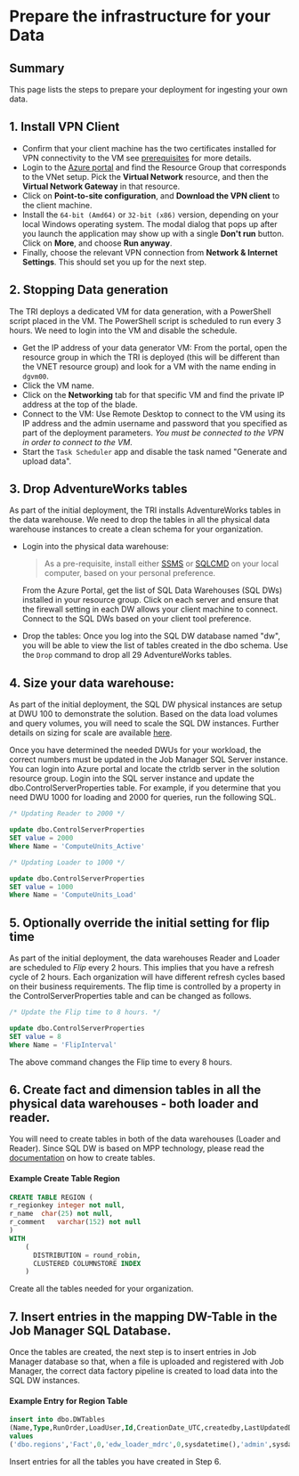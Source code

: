# Prepare the infrastructure for your Data

## Summary
This page lists the steps to prepare your deployment for ingesting your own data.

## 1. Install VPN Client

- Confirm that your client machine has the two certificates installed for VPN connectivity to the VM see [prerequisites](./1-Prerequisite%20Steps%20Before%20Deployment.md") for more details.
- Login to the [Azure portal](http://portal.azure.com) and find the Resource Group that corresponds to the VNet setup. Pick the **Virtual Network** resource, and then the **Virtual Network Gateway** in that resource.
- Click on **Point-to-site configuration**, and **Download the VPN client** to the client machine.
- Install the `64-bit (Amd64)` or `32-bit (x86)` version, depending on your local Windows operating system. The modal dialog that pops up after you launch the application may show up with a single **Don't run** button. Click on **More**, and choose **Run anyway**.
- Finally, choose the relevant VPN connection from **Network & Internet Settings**. This should set you up for the next step.


## 2. Stopping Data generation

The TRI deploys a dedicated VM for data generation, with a PowerShell script placed in the VM. The PowerShell script is scheduled to run every 3 hours. We need to login into the VM and disable the schedule.

* Get the IP address of your data generator VM: From the portal, open the resource group in which the TRI is deployed (this will be different than the VNET resource group) and look for a VM with the name ending in `dgvm00`. 
* Click the VM name.
* Click on the **Networking** tab for that specific VM and find the private IP address at the top of the blade.
* Connect to the VM: Use Remote Desktop to connect to the VM using its IP address and the admin username and password that you specified as part of the deployment parameters. *You must be connected to the VPN in order to connect to the VM*.
* Start the `Task Scheduler` app and disable the task named "Generate and upload data".


## 3. Drop AdventureWorks tables

As part of the initial deployment, the TRI installs AdventureWorks tables in the data warehouse. We need to drop the tables in all the physical data warehouse instances to create a clean schema for your organization.

* Login into the physical data warehouse:
  > As a pre-requisite, install either [SSMS](https://docs.microsoft.com/en-us/sql/ssms/download-sql-server-management-studio-ssms) or [SQLCMD](https://docs.microsoft.com/en-us/sql/tools/sqlcmd-utility) on your local computer, based on your personal preference.
  
  From the Azure Portal, get the list of SQL Data Warehouses (SQL DWs) installed in your resource group. Click on each server and ensure that the firewall setting in each DW allows your client machine to connect. Connect to the SQL DWs based on your client tool preference.
* Drop the tables: Once you log into the SQL DW database named "dw", you will be able to view the list of tables created in the dbo schema. Use the `Drop` command to drop all 29 AdventureWorks tables.

## 4. Size your data warehouse: 

As part of the initial deployment, the SQL DW physical instances are setup at DWU 100 to demonstrate the solution. Based on the data load volumes and query volumes, you will need to scale the SQL DW instances. Further details on sizing for scale are available [here](https://docs.microsoft.com/en-us/azure/sql-data-warehouse/sql-data-warehouse-manage-compute-overview).

Once you have determined the needed DWUs for your workload, the correct numbers must be updated in the Job Manager SQL Server instance. You can login into Azure portal and locate the ctrldb server in the solution resource group. Login into the SQL server instance and update the dbo.ControlServerProperties table. For example, if you determine that you need DWU 1000 for loading and 2000 for queries, run the following SQL.

```sql
/* Updating Reader to 2000 */

update dbo.ControlServerProperties
SET value = 2000
Where Name = 'ComputeUnits_Active'

/* Updating Loader to 1000 */

update dbo.ControlServerProperties
SET value = 1000
Where Name = 'ComputeUnits_Load'
```

## 5. Optionally override the initial setting for flip time

As part of the initial deployment, the data warehouses Reader and Loader are scheduled to *Flip* every 2 hours. This implies that you have a refresh cycle of 2 hours. Each organization will have different refresh cycles based on their business requirements. The flip time is controlled by a property in the ControlServerProperties table and can be changed as follows. 

```sql
/* Update the Flip time to 8 hours. */

update dbo.ControlServerProperties
SET value = 8
Where Name = 'FlipInterval'
```

The above command changes the Flip time to every 8 hours.

## 6. Create fact and dimension tables in all the physical data warehouses - both loader and reader.

You will need to create tables in both of the data warehouses (Loader and Reader). Since SQL DW is based on MPP technology, please read the [documentation](https://docs.microsoft.com/en-us/azure/sql-data-warehouse/sql-data-warehouse-tables-overview) on how to create tables.


#### Example Create Table Region

```sql
CREATE TABLE REGION (
r_regionkey integer not null,
r_name  char(25) not null,
r_comment   varchar(152) not null
)
WITH
    (
      DISTRIBUTION = round_robin,
      CLUSTERED COLUMNSTORE INDEX
    )
```

Create all the tables needed for your organization.



## 7. Insert entries in the mapping DW-Table in the Job Manager SQL Database.

Once the tables are created, the next step is to insert entries in Job Manager database so that, when a file is uploaded and registered with Job Manager, the correct data factory pipeline is created to load data into the SQL DW instances.

#### Example Entry for Region Table

```sql
insert into dbo.DWTables
(Name,Type,RunOrder,LoadUser,Id,CreationDate_UTC,createdby,LastUpdatedDate_UTC,lastupdatedby)
values
('dbo.regions','Fact',0,'edw_loader_mdrc',0,sysdatetime(),'admin',sysdatetime(),'admin');
```

Insert entries for all the tables you have created in Step 6.
